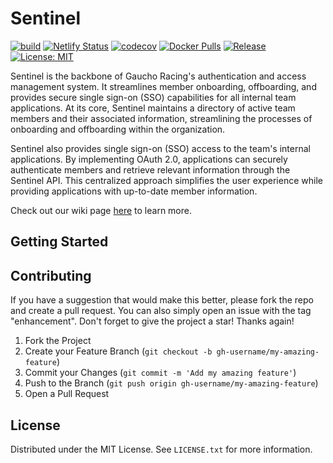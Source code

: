 # Sentinel

[![build](https://github.com/Gaucho-Racing/Sentinel/actions/workflows/build.yml/badge.svg)](https://github.com/Gaucho-Racing/Sentinel/actions/workflows/build.yml)
[![Netlify Status](https://api.netlify.com/api/v1/badges/d64e59b0-b1eb-4668-a165-b4177a0fe6b6/deploy-status)](https://app.netlify.com/sites/gr-sentinel/deploys)
[![codecov](https://codecov.io/gh/Gaucho-Racing/Sentinel/graph/badge.svg?token=3X1TIS1C3X)](https://codecov.io/gh/Gaucho-Racing/Sentinel)
[![Docker Pulls](https://img.shields.io/docker/pulls/gauchoracing/sentinel?style=flat-square)](https://hub.docker.com/r/gauchoracing/sentinel)
[![Release](https://img.shields.io/github/release/gaucho-racing/sentinel.svg?style=flat-square)](https://github.com/gaucho-racing/sentinel/releases)
[![License: MIT](https://img.shields.io/badge/License-MIT-yellow.svg)](https://opensource.org/licenses/MIT)

Sentinel is the backbone of Gaucho Racing's authentication and access management system.
It streamlines member onboarding, offboarding, and provides secure single sign-on (SSO) capabilities for all internal team applications.
At its core, Sentinel maintains a directory of active team members and their associated information, streamlining the processes of onboarding and offboarding within the organization.

Sentinel also provides single sign-on (SSO) access to the team's internal applications.
By implementing OAuth 2.0, applications can securely authenticate members and retrieve relevant information through the Sentinel API. This centralized approach simplifies the user experience while providing applications with up-to-date member information.

Check out our wiki page [here](https://wiki.gauchoracing.com/books/sentinel) to learn more.

## Getting Started


## Contributing

If you have a suggestion that would make this better, please fork the repo and create a pull request. You can also simply open an issue with the tag "enhancement".
Don't forget to give the project a star! Thanks again!

1. Fork the Project
2. Create your Feature Branch (`git checkout -b gh-username/my-amazing-feature`)
3. Commit your Changes (`git commit -m 'Add my amazing feature'`)
4. Push to the Branch (`git push origin gh-username/my-amazing-feature`)
5. Open a Pull Request

## License

Distributed under the MIT License. See `LICENSE.txt` for more information.